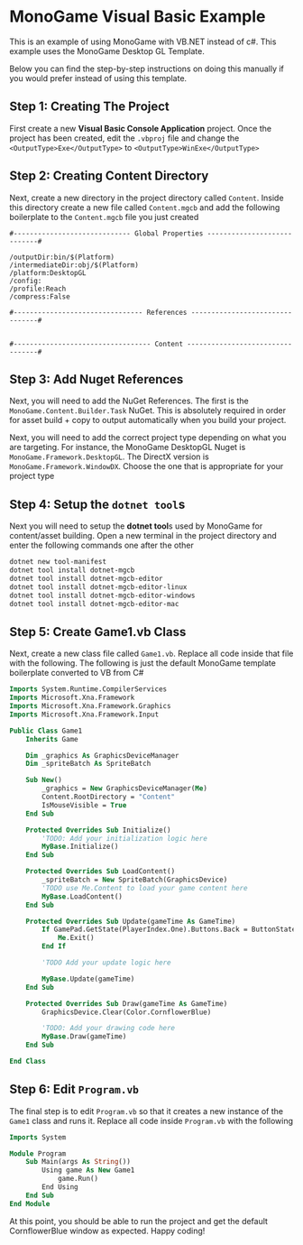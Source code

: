 # MonoGame Visual Basic Example
This is an example of using MonoGame with VB.NET instead of c#.  This example uses the MonoGame Desktop GL Template.

Below you can find the step-by-step instructions on doing this manually if you would prefer instead of using this template.

## Step 1: Creating The Project
First create a new **Visual Basic Console Application** project.  Once the project has been created, edit the `.vbproj` file and change the `<OutputType>Exe</OutputType>` to `<OutputType>WinExe</OutputType>`

## Step 2: Creating Content Directory
Next, create a new directory in the project directory called `Content`.  Inside this directory create a new file called `Content.mgcb` and add the following boilerplate to the `Content.mgcb` file you just created

```
#----------------------------- Global Properties ----------------------------#

/outputDir:bin/$(Platform)
/intermediateDir:obj/$(Platform)
/platform:DesktopGL
/config:
/profile:Reach
/compress:False

#-------------------------------- References --------------------------------#


#---------------------------------- Content ---------------------------------#
```

## Step 3: Add Nuget References
Next, you will need to add the NuGet References.  The first is the `MonoGame.Content.Builder.Task` NuGet.  This is absolutely required in order for asset build + copy to output automatically when you build your project.

Next, you will need to add the correct project type depending on what you are targeting. For instance, the MonoGame DesktopGL Nuget is `MonoGame.Framework.DesktopGL`.  The DirectX version is `MonoGame.Framework.WindowDX`.  Choose the one that is appropriate for your project type

## Step 4: Setup the `dotnet tool`s
Next you will need to setup the **dotnet tool**s used by MonoGame for content/asset building.  Open a new terminal in the project directory and enter the following commands one after the other

```sh
dotnet new tool-manifest
dotnet tool install dotnet-mgcb
dotnet tool install dotnet-mgcb-editor
dotnet tool install dotnet-mgcb-editor-linux
dotnet tool install dotnet-mgcb-editor-windows
dotnet tool install dotnet-mgcb-editor-mac
```

## Step 5: Create Game1.vb Class
Next, create a new class file called `Game1.vb`. Replace all code inside that file with the following. The following is just the default MonoGame template boilerplate converted to VB from C#

```vb
Imports System.Runtime.CompilerServices
Imports Microsoft.Xna.Framework
Imports Microsoft.Xna.Framework.Graphics
Imports Microsoft.Xna.Framework.Input

Public Class Game1
    Inherits Game

    Dim _graphics As GraphicsDeviceManager
    Dim _spriteBatch As SpriteBatch

    Sub New()
        _graphics = New GraphicsDeviceManager(Me)
        Content.RootDirectory = "Content"
        IsMouseVisible = True
    End Sub

    Protected Overrides Sub Initialize()
        'TODO: Add your initialization logic here
        MyBase.Initialize()
    End Sub

    Protected Overrides Sub LoadContent()
        _spriteBatch = New SpriteBatch(GraphicsDevice)
        'TODO use Me.Content to load your game content here
        MyBase.LoadContent()
    End Sub

    Protected Overrides Sub Update(gameTime As GameTime)
        If GamePad.GetState(PlayerIndex.One).Buttons.Back = ButtonState.Pressed Or Keyboard.GetState().IsKeyDown(Keys.Escape) Then
            Me.Exit()
        End If

        'TODO Add your update logic here

        MyBase.Update(gameTime)
    End Sub

    Protected Overrides Sub Draw(gameTime As GameTime)
        GraphicsDevice.Clear(Color.CornflowerBlue)

        'TODO: Add your drawing code here
        MyBase.Draw(gameTime)
    End Sub

End Class
```

## Step 6: Edit `Program.vb`
The final step is to edit `Program.vb` so that it creates a new instance of the `Game1` class and runs it.  Replace all code inside `Program.vb` with the following

```vb
Imports System

Module Program
    Sub Main(args As String())
        Using game As New Game1
            game.Run()
        End Using
    End Sub
End Module
```

At this point, you should be able to run the project and get the default CornflowerBlue window as expected.  Happy coding!
